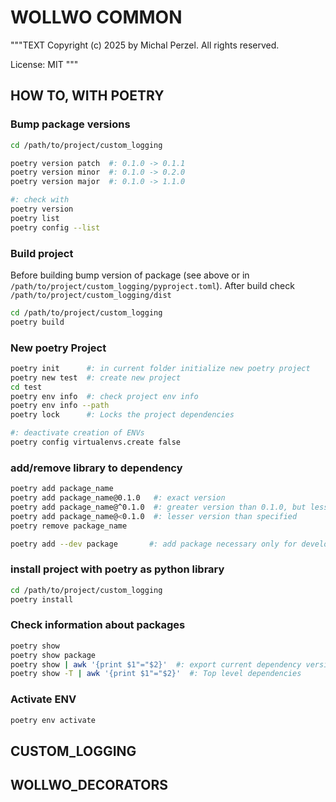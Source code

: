 # WOLLWO COMMON

"""TEXT
Copyright (c) 2025 by Michal Perzel. All rights reserved.

License: MIT
"""

## HOW TO, WITH POETRY

### Bump package versions
```BASH
cd /path/to/project/custom_logging

poetry version patch  #: 0.1.0 -> 0.1.1
poetry version minor  #: 0.1.0 -> 0.2.0
poetry version major  #: 0.1.0 -> 1.1.0

#: check with
poetry version
poetry list
poetry config --list
```

### Build project
Before building bump version of package (see above or in `/path/to/project/custom_logging/pyproject.toml`).
After build check `/path/to/project/custom_logging/dist`
```BASH
cd /path/to/project/custom_logging
poetry build
```

### New poetry Project
```BASH
poetry init      #: in current folder initialize new poetry project
poetry new test  #: create new project
cd test
poetry env info  #: check project env info
poetry env info --path
poetry lock      #: Locks the project dependencies
```

```BASH
#: deactivate creation of ENVs
poetry config virtualenvs.create false
```

### add/remove library to dependency
```BASH
poetry add package_name
poetry add package_name@0.1.0   #: exact version
poetry add package_name@^0.1.0  #: greater version than 0.1.0, but less than next major version 1.0.0
poetry add package_name@<0.1.0  #: lesser version than specified
poetry remove package_name

poetry add --dev package       #: add package necessary only for development
```

### install project with poetry as python library
```BASH
cd /path/to/project/custom_logging
poetry install
```

### Check information about packages
```BASH
poetry show
poetry show package
poetry show | awk '{print $1"="$2}'  #: export current dependency versions
poetry show -T | awk '{print $1"="$2}'  #: Top level dependencies
```

### Activate ENV
```BASH
poetry env activate
```

## CUSTOM_LOGGING

## WOLLWO_DECORATORS
